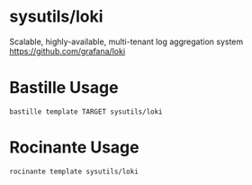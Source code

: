 # sysutils/loki
Scalable, highly-available, multi-tenant log aggregation system
https://github.com/grafana/loki

# Bastille Usage
```shell
bastille template TARGET sysutils/loki
```

# Rocinante Usage
```shell
rocinante template sysutils/loki
```

